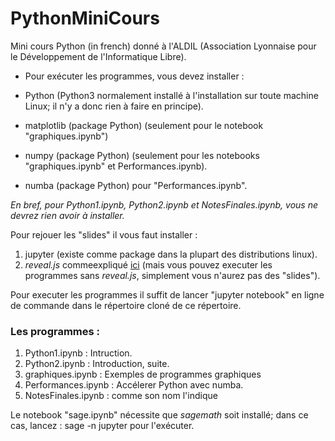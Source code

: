 # PythonMiniCours

Mini cours Python (in french) donné à l'ALDIL (Association Lyonnaise
pour le Développement de l'Informatique Libre).

* Pour exécuter les programmes, vous devez installer :

- Python (Python3 normalement installé à l'installation sur toute machine Linux; il n'y a donc rien à faire en principe).

- matplotlib (package Python) (seulement pour le notebook "graphiques.ipynb")

- numpy (package Python) (seulement pour les notebooks "graphiques.ipynb" et Performances.ipynb).

- numba (package Python) pour "Performances.ipynb".

_En bref, pour Python1.ipynb, Python2.ipynb et NotesFinales.ipynb, vous ne devrez rien avoir à installer._

Pour rejouer les "slides" il vous faut installer :
1. jupyter (existe comme package dans la plupart des distributions linux).
2. _reveal.js_ commeexpliqué [ici](https://rise.readthedocs.io/en/stable/) (mais vous pouvez executer les programmes sans _reveal.js_, simplement vous n'aurez pas des "slides").

Pour executer les programmes il suffit de lancer "jupyter notebook" en ligne de commande dans le répertoire cloné de ce répertoire.
 
 ### Les programmes :
 
 1. Python1.ipynb : Intruction.
 2. Python2.ipynb : Introduction, suite.
 3. graphiques.ipynb :     Exemples de programmes graphiques
 4. Performances.ipynb : Accélerer Python avec numba.
 4. NotesFinales.ipynb :   comme son nom l'indique

Le notebook "sage.ipynb" nécessite que _sagemath_ soit installé; dans ce cas, lancez :
sage -n jupyter
pour l'exécuter.





